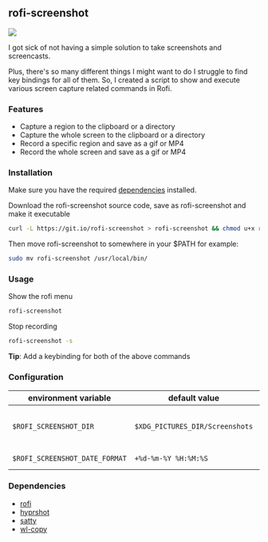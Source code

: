 ## rofi-screenshot

![](https://imgur.com/7io5BKJ.gif)

I got sick of not having a simple solution to take screenshots and screencasts.

Plus, there's so many different things I might want to do I struggle to find key bindings for all of them. So, I created a script to show and execute various screen capture related commands in Rofi.

### Features

* Capture a region to the clipboard or a directory
* Capture the whole screen to the clipboard or a directory
* Record a specific region and save as a gif or MP4
* Record the whole screen and save as a gif or MP4

### Installation

Make sure you have the required [dependencies](#dependencies) installed.

Download the rofi-screenshot source code, save as rofi-screenshot and make it executable

```bash
curl -L https://git.io/rofi-screenshot > rofi-screenshot && chmod u+x rofi-screenshot
```

Then move rofi-screenshot to somewhere in your $PATH for example:

```bash
sudo mv rofi-screenshot /usr/local/bin/
```

### Usage

Show the rofi menu

```bash
rofi-screenshot
```

Stop recording

```bash
rofi-screenshot -s
```

**Tip**: Add a keybinding for both of the above commands

### Configuration

| environment variable           | default value                   |                                                                                                                     |
| ------------------------------ | ------------------------------- | ------------------------------------------------------------------------------------------------------------------- |
| `$ROFI_SCREENSHOT_DIR`         | `$XDG_PICTURES_DIR/Screenshots` | By default files will be stored in `$XDG_PICTURES_DIR/Screenshots`, which typically means `~/Pictures/Screenshots`. |
| `$ROFI_SCREENSHOT_DATE_FORMAT` | `+%d-%m-%Y %H:%M:%S`            | Possible alternative: `+%Y-%m-%d-%H-%M-%S`                                                                          |

### Dependencies

* [rofi](https://github.com/davatorium/rofi)
* [hyprshot](https://github.com/Gustash/Hyprshot)
* [satty](https://github.com/gabm/Satty)
* [wl-copy](https://github.com/bugaevc/wl-clipboard)
